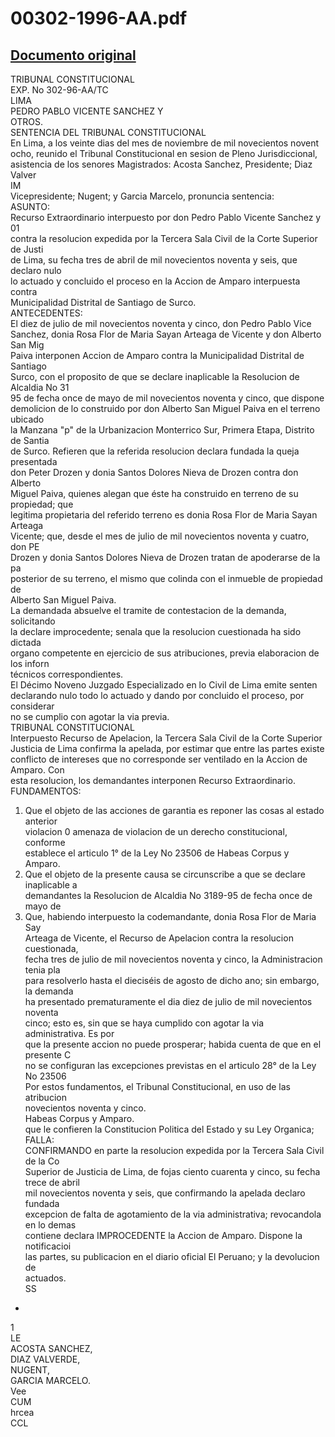 
00302-1996-AA.pdf
=================
  
[Documento original](https://tc.gob.pe/jurisprudencia/1999/00302-1996-AA.pdf)  
---  
TRIBUNAL CONSTITUCIONAL  
EXP. No 302-96-AA/TC  
LIMA  
PEDRO PABLO VICENTE SANCHEZ Y  
OTROS.  
SENTENCIA DEL TRIBUNAL CONSTITUCIONAL  
En Lima, a los veinte dias del mes de noviembre de mil novecientos novent  
ocho, reunido el Tribunal Constitucional en sesion de Pleno Jurisdiccional,  
asistencia de los senores Magistrados: Acosta Sanchez, Presidente; Diaz Valver  
IM  
Vicepresidente; Nugent; y Garcia Marcelo, pronuncia sentencia:  
ASUNTO:  
Recurso Extraordinario interpuesto por don Pedro Pablo Vicente Sanchez y 01  
contra la resolucion expedida por la Tercera Sala Civil de la Corte Superior de Justi  
de Lima, su fecha tres de abril de mil novecientos noventa y seis, que declaro nulo  
lo actuado y concluido el proceso en la Accion de Amparo interpuesta contra  
Municipalidad Distrital de Santiago de Surco.  
ANTECEDENTES:  
El diez de julio de mil novecientos noventa y cinco, don Pedro Pablo Vice  
Sanchez, donia Rosa Flor de Maria Sayan Arteaga de Vicente y don Alberto San Mig  
Paiva interponen Accion de Amparo contra la Municipalidad Distrital de Santiago  
Surco, con el proposito de que se declare inaplicable la Resolucion de Alcaldia No 31  
95 de fecha once de mayo de mil novecientos noventa y cinco, que dispone  
demolicion de lo construido por don Alberto San Miguel Paiva en el terreno ubicado  
la Manzana "p" de la Urbanizacion Monterrico Sur, Primera Etapa, Distrito de Santia  
de Surco. Refieren que la referida resolucion declara fundada la queja presentada  
don Peter Drozen y donia Santos Dolores Nieva de Drozen contra don Alberto  
Miguel Paiva, quienes alegan que éste ha construido en terreno de su propiedad; que  
legitima propietaria del referido terreno es donia Rosa Flor de Maria Sayan Arteaga  
Vicente; que, desde el mes de julio de mil novecientos noventa y cuatro, don PE  
Drozen y donia Santos Dolores Nieva de Drozen tratan de apoderarse de la pa  
posterior de su terreno, el mismo que colinda con el inmueble de propiedad de  
Alberto San Miguel Paiva.  
La demandada absuelve el tramite de contestacion de la demanda, solicitando  
la declare improcedente; senala que la resolucion cuestionada ha sido dictada  
organo competente en ejercicio de sus atribuciones, previa elaboracion de los inforn  
técnicos correspondientes.  
El Décimo Noveno Juzgado Especializado en lo Civil de Lima emite senten  
declarando nulo todo lo actuado y dando por concluido el proceso, por considerar  
no se cumplio con agotar la via previa.  
TRIBUNAL CONSTITUCIONAL  
Interpuesto Recurso de Apelacion, la Tercera Sala Civil de la Corte Superior  
Justicia de Lima confirma la apelada, por estimar que entre las partes existe  
conflicto de intereses que no corresponde ser ventilado en la Accion de Amparo. Con  
esta resolucion, los demandantes interponen Recurso Extraordinario.  
FUNDAMENTOS:  
1. Que el objeto de las acciones de garantia es reponer las cosas al estado anterior  
violacion 0 amenaza de violacion de un derecho constitucional, conforme  
establece el articulo 1° de la Ley No 23506 de Habeas Corpus y Amparo.  
2. Que el objeto de la presente causa se circunscribe a que se declare inaplicable a  
demandantes la Resolucion de Alcaldia No 3189-95 de fecha once de mayo de  
3. Que, habiendo interpuesto la codemandante, donia Rosa Flor de Maria Say  
Arteaga de Vicente, el Recurso de Apelacion contra la resolucion cuestionada,  
fecha tres de julio de mil novecientos noventa y cinco, la Administracion tenia pla  
para resolverlo hasta el dieciséis de agosto de dicho ano; sin embargo, la demanda  
ha presentado prematuramente el dia diez de julio de mil novecientos noventa  
cinco; esto es, sin que se haya cumplido con agotar la via administrativa. Es por  
que la presente accion no puede prosperar; habida cuenta de que en el presente C  
no se configuran las excepciones previstas en el articulo 28° de la Ley No 23506  
Por estos fundamentos, el Tribunal Constitucional, en uso de las atribucion  
novecientos noventa y cinco.  
Habeas Corpus y Amparo.  
que le confieren la Constitucion Politica del Estado y su Ley Organica;  
FALLA:  
CONFIRMANDO en parte la resolucion expedida por la Tercera Sala Civil de la Co  
Superior de Justicia de Lima, de fojas ciento cuarenta y cinco, su fecha trece de abril  
mil novecientos noventa y seis, que confirmando la apelada declaro fundada  
excepcion de falta de agotamiento de la via administrativa; revocandola en lo demas  
contiene declara IMPROCEDENTE la Accion de Amparo. Dispone la notificacioi  
las partes, su publicacion en el diario oficial El Peruano; y la devolucion de  
actuados.  
SS  
-  
1  
LE  
ACOSTA SANCHEZ,  
DIAZ VALVERDE,  
NUGENT,  
GARCIA MARCELO.  
Vee  
CUM  
hrcea  
CCL
